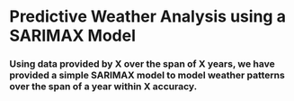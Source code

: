 <h1>Predictive Weather Analysis using a SARIMAX Model</h1>

<h3> Using data provided by X over the span of X years, we have provided a simple SARIMAX model to model weather patterns over the span of a year within X accuracy. </h3>
